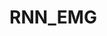 # RNN_EMG

<p align="center"
<img src="https://github.com/jamesheald/RNN_EMG/blob/main/RNN_EMG.png" width="1089" height="492">
<!--<img src="https://github.com/jamesheald/RNN_EMG/blob/main/RNN_EMG.png" width="633.5000" height="361.0000">-->
</p>

